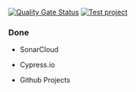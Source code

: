 [![Quality Gate Status](https://sonarcloud.io/api/project_badges/measure?project=angrytongan_integrations-test&metric=alert_status)](https://sonarcloud.io/summary/new_code?id=angrytongan_integrations-test)
[![Test project](https://img.shields.io/endpoint?url=https://dashboard.cypress.io/badge/simple/74ut5p&style=flat&logo=cypress)](https://dashboard.cypress.io/projects/74ut5p/runs)

### Done

- SonarCloud
- Cypress.io

- Github Projects
